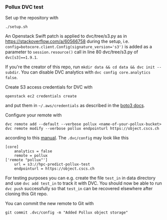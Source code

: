 ### Pollux DVC test

Set up the repository with

```
./setup.sh
```
An Openstack Swift patch is applied to dvc/tree/s3.py as in https://stackoverflow.com/a/60566758 during the setup, i.e. `config=botocore.client.Config(signature_version='s3')` is added as a parameter to `session.resource()` call in line 80 dvc/tree/s3.py of `dvc[s3]==1.9.1`.

If you're the creator of this repo, run `mkdir data && cd data && dvc init --subdir`. You can disable DVC analytics with `dvc config core.analytics false`.

Create S3 access credentials for DVC with
```
openstack ec2 credentials create
```
and put them in `~/.aws/credentials` as described in the [boto3 docs](https://boto3.amazonaws.com/v1/documentation/api/latest/guide/credentials.html#guide-credentials).

Configure your remote with 
```
dvc remote add --default --verbose pollux <name-of-your-pollux-bucket>
dvc remote modify --verbose pollux endpointurl https://object.cscs.ch
```
according to this [manual](https://user.cscs.ch/storage/object_storage/usage_examples/boto/). The `.dvc/config` may look like this

```
[core]
    analytics = false
    remote = pollux
['remote "pollux"']
    url = s3://hpc-predict-pollux-test
    endpointurl = https://object.cscs.ch
```

For testing purposes you can e.g. create the file `test_in` in data directory and use `dvc add test_in` to track it with DVC. You should now be able to run `dvc push` successfully so that `test_in` can be recovered elsewhere after cloning this Git repo.

You can commit the new remote to Git with 
```
git commit .dvc/config -m "Added Pollux object storage"
```





